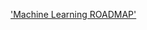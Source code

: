 

['Machine Learning ROADMAP' ](https://whimsical.com/machine-learning-roadmap-2020-CA7f3ykvXpnJ9Az32vYXva)

